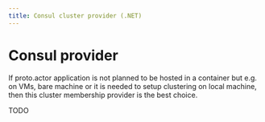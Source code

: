 ```yaml
---
title: Consul cluster provider (.NET)
---
```


# Consul provider

If proto.actor application is not planned to be hosted in a container but e.g. on VMs, bare machine or it is needed to setup clustering on local machine, then this cluster membership provider is the best choice.


TODO